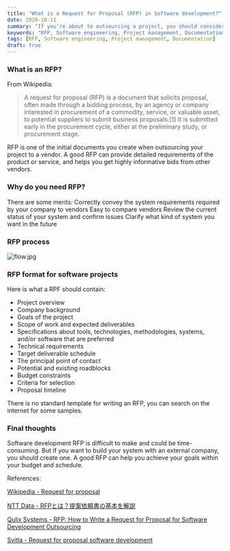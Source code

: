 ```yaml
---
title: "What is a Request for Proposal (RFP) in Software development?"
date: 2020-10-11
summary: "If you’re about to outsourcing a project, you should consider creating an RFP"
keywords: "RFP, Software engineering, Project management, Documentation"
tags: [RFP, Software engineering, Project management, Documentation]
draft: true
---
```


### What is an RFP?
From Wikipedia:
> A request for proposal (RFP) is a document that solicits proposal, often made through a bidding process, by an agency or company interested in procurement of a commodity, service, or valuable asset, to potential suppliers to submit business proposals.[1] It is submitted early in the procurement cycle, either at the preliminary study, or procurement stage.

RFP is one of the initial documents you create when outsourcing your project to a vendor. A good RFP can provide detailed requirements of the product or service, and helps you get highly informative bids from other vendors.

### Why do you need RFP?
There are some merits:
Correctly convey the system requirements required by your company to vendors
Easy to compare vendors
Review the current status of your system and confirm issues
Clarify what kind of system you want in the future

### RFP process
![flow.jpg](flow.jpg)

### RFP format for software projects
Here is what a RPF should contain:
* Project overview
* Company background
* Goals of the project
* Scope of work and expected deliverables
* Specifications about tools, technologies, methodologies, systems, and/or software that are preferred
* Technical requirements
* Target deliverable schedule
* The principal point of contact
* Potential and existing roadblocks
* Budget constraints
* Criteria for selection
* Proposal timeline

There is no standard template for writing an RFP, you can search on the internet for some samples.

### Final thoughts
Software development RFP is difficult to make and could be time-consuming. But if you want to build your system with an external company, you should create one.
A good RFP can help you achieve your goals within your budget and schedule.


References:

[Wikipedia - Request for proposal](https://en.wikipedia.org/wiki/Request_for_proposal)

[NTT Data - RFPとは？提案依頼書の基本を解説](https://www.nttdata-bizsys.co.jp/column/2019/000599.html)

[Qulix Systems - RFP: How to Write a Request for Proposal for Software Development Outsourcing](https://medium.com/qulix-systems-software-development-and-much-more/rfp-how-to-write-a-request-for-proposal-for-software-development-outsourcing-fec30e5e251b)

[Svitla - Request for proposal software development](https://svitla.com/blog/request-for-proposal-software-development)